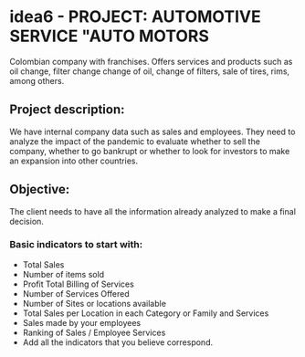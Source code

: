 # idea6 - PROJECT: AUTOMOTIVE SERVICE "AUTO MOTORS 

Colombian company with franchises. Offers services and products such as oil change, filter change change of oil, change of filters, sale of tires, rims, among others.


## Project description:
We have internal company data such as sales and employees.
They need to analyze the impact of the pandemic to evaluate whether to sell the company, whether to go bankrupt or whether to look for investors to make an expansion into other countries.

## Objective:
The client needs to have all the information already analyzed to make a final decision.

### Basic indicators to start with:
- Total Sales 
- Number of items sold 
- Profit Total Billing of Services 
- Number of Services Offered 
- Number of Sites or locations available 
- Total Sales per Location in each Category or Family and Services 
- Sales made by your employees 
- Ranking of Sales / Employee Services
- Add all the indicators that you believe correspond.


